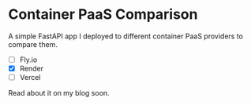 # Container PaaS Comparison

A simple FastAPI app I deployed to different container PaaS providers to compare them.

- [ ] Fly.io
- [x] Render
- [ ] Vercel

Read about it on my blog soon.
